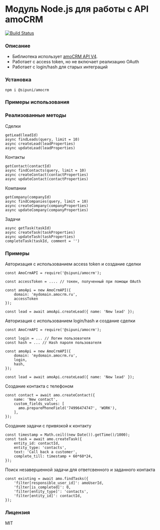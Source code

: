 # Модуль Node.js для работы с API amoCRM

[![Build Status](https://travis-ci.org/sipuni/node-amocrm.svg?branch=main)](https://travis-ci.org/sipuni/node-amocrm)

### Описание

* Библиотека использует [amoCRM API V4](https://www.amocrm.ru/developers/content/crm_platform/platform-abilities). 
* Работает с access token, но не включает реализацию OAuth
* Работает с login/hash для старых интеграций

### Установка
```
npm i @sipuni/amocrm
```


### Примеры использования


### Реализованные методы

Сделки
```
getLead(leadId)
async findLeads(query, limit = 10)
async createLead(leadProperties)
async updateLead(leadProperties)
```

Контакты
```
getContact(contactId)
async findContacts(query, limit = 10)
async createContact(contactProperties)
async updateContact(contactProperties)
```

Компании
```
getCompany(companyId)
async findCompanies(query, limit = 10)
async createCompany(companyProperties)
async updateCompany(companyProperties)
```

Задачи
```
async getTask(taskId)
async createTask(taskProperties)
async updateTask(taskProperties)
completeTask(taskId, comment = '')
```

### Примеры

Авторизация с использованием access token и создание сделки
```ecmascript 6
const AmoCrmAPI = require('@sipuni/amocrm');

const accessToken = .... // токен, полученный при помощи OAuth

const amoApi = new AmoCrmAPI({
    domain: 'mydomain.amocrm.ru', 
    accessToken
});

const lead = await amoApi.createLead({ name: 'New lead' });
```

Авторизация с использованием login/hash и создание сделки
```ecmascript 6
const AmoCrmAPI = require('@sipuni/amocrm');

const login = ... // Логин пользователя
const hash = ... // Hash пароля пользователя 

const amoApi = new AmoCrmAPI({
    domain: 'mydomain.amocrm.ru', 
    login,
    hash,
});

const lead = await amoApi.createLead({ name: 'New lead' });
```

Создание контакта с телефоном
```ecmascript 6
const contact = await amo.createContact({
    name: 'New contact',
    custom_fields_values: [
      amo.preparePhoneField('74996474747', 'WORK'),
    ],
});
```

Создание задачи с привязкой к контакту
```ecmascript 6
const timestamp = Math.ceil((new Date()).getTime()/1000);
const task = await amo.createTask({
    entity_id: contactId,
    entity_type: 'contacts',
    text: 'Call back a customer',
    complete_till: timestamp + 60*60*24,
});
```

Поиск незавершенной задачи для ответсвенного и заданного контакта
```ecmascript 6
const existing = await amo.findTasks({
    'filter[responsible_user_id]': amoUserId,
    'filter[is_completed]': 0,
    'filter[entity_type]': 'contacts',
    'filter[entity_id]': contactId,
});
```

### Лицензия

MIT